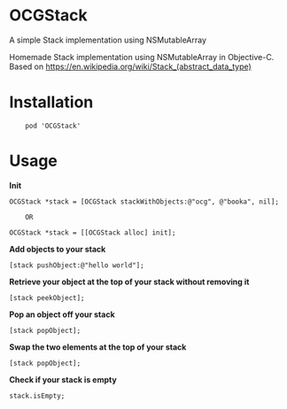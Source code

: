 # OCGStack

A simple Stack implementation using NSMutableArray

Homemade Stack implementation using NSMutableArray in Objective-C.
Based on https://en.wikipedia.org/wiki/Stack_(abstract_data_type)

# Installation
```
    pod 'OCGStack'
```

# Usage

**Init**

```
OCGStack *stack = [OCGStack stackWithObjects:@"ocg", @"booka", nil];
    
    OR

OCGStack *stack = [[OCGStack alloc] init];
```


**Add objects to your stack**

```
[stack pushObject:@"hello world"];
```

**Retrieve your object at the top of your stack without removing it**


```
[stack peekObject];
```


**Pop an object off your stack**

```
[stack popObject];
```

**Swap the two elements at the top of your stack**

```
[stack popObject];
```

**Check if your stack is empty**

```
stack.isEmpty;
```